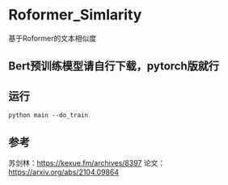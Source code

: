 # Roformer_Simlarity
基于Roformer的文本相似度

## Bert预训练模型请自行下载，pytorch版就行
## 运行
```
python main --do_train
```

## 参考
苏剑林：https://kexue.fm/archives/8397
论文：https://arxiv.org/abs/2104.09864

